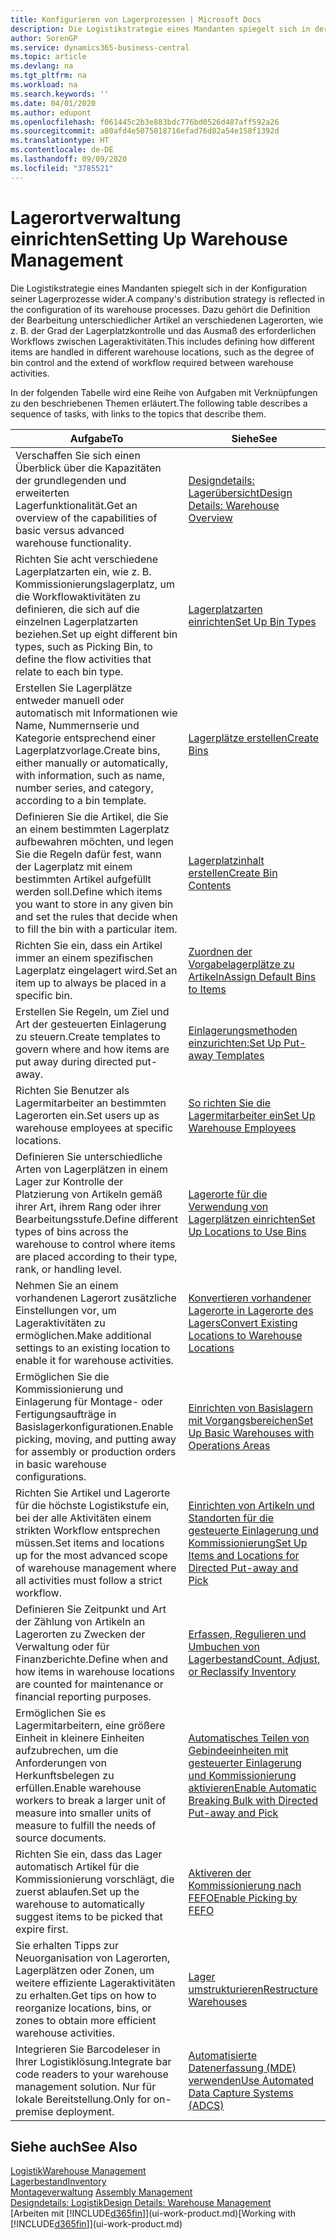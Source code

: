 ```yaml
---
title: Konfigurieren von Lagerprozessen | Microsoft Docs
description: Die Logistikstrategie eines Mandanten spiegelt sich in der Konfiguration seiner Lagerprozesse wider. Dazu gehört die Definition der Bearbeitung unterschiedlicher Artikel an verschiedenen Lagerorten, wie z. B. der Grad der Lagerplatzkontrolle und das Ausmaß des erforderlichen Workflows zwischen Lageraktivitäten.
author: SorenGP
ms.service: dynamics365-business-central
ms.topic: article
ms.devlang: na
ms.tgt_pltfrm: na
ms.workload: na
ms.search.keywords: ''
ms.date: 04/01/2020
ms.author: edupont
ms.openlocfilehash: f061445c2b3e883bdc776bd0526d487aff592a26
ms.sourcegitcommit: a80afd4e5075018716efad76d82a54e158f1392d
ms.translationtype: HT
ms.contentlocale: de-DE
ms.lasthandoff: 09/09/2020
ms.locfileid: "3785521"
---
```

# <a name="setting-up-warehouse-management"></a><span data-ttu-id="40179-104">Lagerortverwaltung einrichten</span><span class="sxs-lookup"><span data-stu-id="40179-104">Setting Up Warehouse Management</span></span>
<span data-ttu-id="40179-105">Die Logistikstrategie eines Mandanten spiegelt sich in der Konfiguration seiner Lagerprozesse wider.</span><span class="sxs-lookup"><span data-stu-id="40179-105">A company's distribution strategy is reflected in the configuration of its warehouse processes.</span></span> <span data-ttu-id="40179-106">Dazu gehört die Definition der Bearbeitung unterschiedlicher Artikel an verschiedenen Lagerorten, wie z. B. der Grad der Lagerplatzkontrolle und das Ausmaß des erforderlichen Workflows zwischen Lageraktivitäten.</span><span class="sxs-lookup"><span data-stu-id="40179-106">This includes defining how different items are handled in different warehouse locations, such as the degree of bin control and the extend of workflow required between warehouse activities.</span></span>  

 <span data-ttu-id="40179-107">In der folgenden Tabelle wird eine Reihe von Aufgaben mit Verknüpfungen zu den beschriebenen Themen erläutert.</span><span class="sxs-lookup"><span data-stu-id="40179-107">The following table describes a sequence of tasks, with links to the topics that describe them.</span></span>   

|<span data-ttu-id="40179-108">**Aufgabe**</span><span class="sxs-lookup"><span data-stu-id="40179-108">**To**</span></span>|<span data-ttu-id="40179-109">**Siehe**</span><span class="sxs-lookup"><span data-stu-id="40179-109">**See**</span></span>|  
|------------|-------------|  
|<span data-ttu-id="40179-110">Verschaffen Sie sich einen Überblick über die Kapazitäten der grundlegenden und erweiterten Lagerfunktionalität.</span><span class="sxs-lookup"><span data-stu-id="40179-110">Get an overview of the capabilities of basic versus advanced warehouse functionality.</span></span>|[<span data-ttu-id="40179-111">Designdetails: Lagerübersicht</span><span class="sxs-lookup"><span data-stu-id="40179-111">Design Details: Warehouse Overview</span></span>](design-details-warehouse-overview.md)|  
|<span data-ttu-id="40179-112">Richten Sie acht verschiedene Lagerplatzarten ein, wie z. B. Kommissionierungslagerplatz, um die Workflowaktivitäten zu definieren, die sich auf die einzelnen Lagerplatzarten beziehen.</span><span class="sxs-lookup"><span data-stu-id="40179-112">Set up eight different bin types, such as Picking Bin, to define the flow activities that relate to each bin type.</span></span>|[<span data-ttu-id="40179-113">Lagerplatzarten einrichten</span><span class="sxs-lookup"><span data-stu-id="40179-113">Set Up Bin Types</span></span>](warehouse-how-to-set-up-bin-types.md)|  
|<span data-ttu-id="40179-114">Erstellen Sie Lagerplätze entweder manuell oder automatisch mit Informationen wie Name, Nummernserie und Kategorie entsprechend einer Lagerplatzvorlage.</span><span class="sxs-lookup"><span data-stu-id="40179-114">Create bins, either manually or automatically, with information, such as name, number series, and category, according to a bin template.</span></span>|[<span data-ttu-id="40179-115">Lagerplätze erstellen</span><span class="sxs-lookup"><span data-stu-id="40179-115">Create Bins</span></span>](warehouse-how-to-create-individual-bins.md)|  
|<span data-ttu-id="40179-116">Definieren Sie die Artikel, die Sie an einem bestimmten Lagerplatz aufbewahren möchten, und legen Sie die Regeln dafür fest, wann der Lagerplatz mit einem bestimmten Artikel aufgefüllt werden soll.</span><span class="sxs-lookup"><span data-stu-id="40179-116">Define which items you want to store in any given bin and set the rules that decide when to fill the bin with a particular item.</span></span>|[<span data-ttu-id="40179-117">Lagerplatzinhalt erstellen</span><span class="sxs-lookup"><span data-stu-id="40179-117">Create Bin Contents</span></span>](warehouse-how-to-set-up-bin-contents.md)|  
|<span data-ttu-id="40179-118">Richten Sie ein, dass ein Artikel immer an einem spezifischen Lagerplatz eingelagert wird.</span><span class="sxs-lookup"><span data-stu-id="40179-118">Set an item up to always be placed in a specific bin.</span></span>|[<span data-ttu-id="40179-119">Zuordnen der Vorgabelagerplätze zu Artikeln</span><span class="sxs-lookup"><span data-stu-id="40179-119">Assign Default Bins to Items</span></span>](warehouse-how-to-assign-default-bins-to-items.md)|
|<span data-ttu-id="40179-120">Erstellen Sie Regeln, um Ziel und Art der gesteuerten Einlagerung zu steuern.</span><span class="sxs-lookup"><span data-stu-id="40179-120">Create templates to govern where and how items are put away during directed put-away.</span></span>|[<span data-ttu-id="40179-121">Einlagerungsmethoden einzurichten:</span><span class="sxs-lookup"><span data-stu-id="40179-121">Set Up Put-away Templates</span></span>](warehouse-how-to-set-up-put-away-templates.md)|
|<span data-ttu-id="40179-122">Richten Sie Benutzer als Lagermitarbeiter an bestimmten Lagerorten ein.</span><span class="sxs-lookup"><span data-stu-id="40179-122">Set users up as warehouse employees at specific locations.</span></span>|[<span data-ttu-id="40179-123">So richten Sie die Lagermitarbeiter ein</span><span class="sxs-lookup"><span data-stu-id="40179-123">Set Up Warehouse Employees</span></span>](warehouse-how-to-set-up-warehouse-employees.md)|
|<span data-ttu-id="40179-124">Definieren Sie unterschiedliche Arten von Lagerplätzen in einem Lager zur Kontrolle der Platzierung von Artikeln gemäß ihrer Art, ihrem Rang oder ihrer Bearbeitungsstufe.</span><span class="sxs-lookup"><span data-stu-id="40179-124">Define different types of bins across the warehouse to control where items are placed according to their type, rank, or handling level.</span></span>|[<span data-ttu-id="40179-125">Lagerorte für die Verwendung von Lagerplätzen einrichten</span><span class="sxs-lookup"><span data-stu-id="40179-125">Set Up Locations to Use Bins</span></span>](warehouse-how-to-set-up-locations-to-use-bins.md)|
|<span data-ttu-id="40179-126">Nehmen Sie an einem vorhandenen Lagerort zusätzliche Einstellungen vor, um Lageraktivitäten zu ermöglichen.</span><span class="sxs-lookup"><span data-stu-id="40179-126">Make additional settings to an existing location to enable it for warehouse activities.</span></span>|[<span data-ttu-id="40179-127">Konvertieren vorhandener Lagerorte in Lagerorte des Lagers</span><span class="sxs-lookup"><span data-stu-id="40179-127">Convert Existing Locations to Warehouse Locations</span></span>](warehouse-how-to-convert-existing-locations-to-warehouse-locations.md)|
|<span data-ttu-id="40179-128">Ermöglichen Sie die Kommissionierung und Einlagerung für Montage- oder Fertigungsaufträge in Basislagerkonfigurationen.</span><span class="sxs-lookup"><span data-stu-id="40179-128">Enable picking, moving, and putting away for assembly or production orders in basic warehouse configurations.</span></span>|[<span data-ttu-id="40179-129">Einrichten von Basislagern mit Vorgangsbereichen</span><span class="sxs-lookup"><span data-stu-id="40179-129">Set Up Basic Warehouses with Operations Areas</span></span>](warehouse-how-to-set-up-basic-warehouses-with-operations-areas.md)|  
|<span data-ttu-id="40179-130">Richten Sie Artikel und Lagerorte für die höchste Logistikstufe ein, bei der alle Aktivitäten einem strikten Workflow entsprechen müssen.</span><span class="sxs-lookup"><span data-stu-id="40179-130">Set items and locations up for the most advanced scope of warehouse management where all activities must follow a strict workflow.</span></span>|[<span data-ttu-id="40179-131">Einrichten von Artikeln und Standorten für die gesteuerte Einlagerung und Kommissionierung</span><span class="sxs-lookup"><span data-stu-id="40179-131">Set Up Items and Locations for Directed Put-away and Pick</span></span>](warehouse-how-to-set-up-items-for-directed-put-away-and-pick.md)|  
|<span data-ttu-id="40179-132">Definieren Sie Zeitpunkt und Art der Zählung von Artikeln an Lagerorten zu Zwecken der Verwaltung oder für Finanzberichte.</span><span class="sxs-lookup"><span data-stu-id="40179-132">Define when and how items in warehouse locations are counted for maintenance or financial reporting purposes.</span></span>|[<span data-ttu-id="40179-133">Erfassen, Regulieren und Umbuchen von Lagerbestand</span><span class="sxs-lookup"><span data-stu-id="40179-133">Count, Adjust, or Reclassify Inventory</span></span>](inventory-how-count-adjust-reclassify.md)|
|<span data-ttu-id="40179-134">Ermöglichen Sie es Lagermitarbeitern, eine größere Einheit in kleinere Einheiten aufzubrechen, um die Anforderungen von Herkunftsbelegen zu erfüllen.</span><span class="sxs-lookup"><span data-stu-id="40179-134">Enable warehouse workers to break a larger unit of measure into smaller units of measure to fulfill the needs of source documents.</span></span>|[<span data-ttu-id="40179-135">Automatisches Teilen von Gebindeeinheiten mit gesteuerter Einlagerung und Kommissionierung aktivieren</span><span class="sxs-lookup"><span data-stu-id="40179-135">Enable Automatic Breaking Bulk with Directed Put-away and Pick</span></span>](warehouse-enable-automatic-breaking-bulk-with-directed-put-away-and-pick.md)|  
|<span data-ttu-id="40179-136">Richten Sie ein, dass das Lager automatisch Artikel für die Kommissionierung vorschlägt, die zuerst ablaufen.</span><span class="sxs-lookup"><span data-stu-id="40179-136">Set up the warehouse to automatically suggest items to be picked that expire first.</span></span>|[<span data-ttu-id="40179-137">Aktiveren der Kommissionierung nach FEFO</span><span class="sxs-lookup"><span data-stu-id="40179-137">Enable Picking by FEFO</span></span>](warehouse-picking-by-fefo.md)|
|<span data-ttu-id="40179-138">Sie erhalten Tipps zur Neuorganisation von Lagerorten, Lagerplätzen oder Zonen, um weitere effiziente Lageraktivitäten zu erhalten.</span><span class="sxs-lookup"><span data-stu-id="40179-138">Get tips on how to reorganize locations, bins, or zones to obtain more efficient warehouse activities.</span></span>|[<span data-ttu-id="40179-139">Lager umstrukturieren</span><span class="sxs-lookup"><span data-stu-id="40179-139">Restructure Warehouses</span></span>](warehouse-how-to-restructure-warehouses.md)|
|<span data-ttu-id="40179-140">Integrieren Sie Barcodeleser in Ihrer Logistiklösung.</span><span class="sxs-lookup"><span data-stu-id="40179-140">Integrate bar code readers to your warehouse management solution.</span></span> <span data-ttu-id="40179-141">Nur für lokale Bereitstellung.</span><span class="sxs-lookup"><span data-stu-id="40179-141">Only for on-premise deployment.</span></span>|[<span data-ttu-id="40179-142">Automatisierte Datenerfassung (MDE) verwenden</span><span class="sxs-lookup"><span data-stu-id="40179-142">Use Automated Data Capture Systems (ADCS)</span></span>](warehouse-use-automated-data-capture-systems-adcs.md)|

## <a name="see-also"></a><span data-ttu-id="40179-143">Siehe auch</span><span class="sxs-lookup"><span data-stu-id="40179-143">See Also</span></span>  
[<span data-ttu-id="40179-144">Logistik</span><span class="sxs-lookup"><span data-stu-id="40179-144">Warehouse Management</span></span>](warehouse-manage-warehouse.md)  
[<span data-ttu-id="40179-145">Lagerbestand</span><span class="sxs-lookup"><span data-stu-id="40179-145">Inventory</span></span>](inventory-manage-inventory.md)  
<span data-ttu-id="40179-146">[Montageverwaltung](assembly-assemble-items.md)  </span><span class="sxs-lookup"><span data-stu-id="40179-146">[Assembly Management](assembly-assemble-items.md)  </span></span>  
[<span data-ttu-id="40179-147">Designdetails: Logistik</span><span class="sxs-lookup"><span data-stu-id="40179-147">Design Details: Warehouse Management</span></span>](design-details-warehouse-management.md)  
<span data-ttu-id="40179-148">[Arbeiten mit [!INCLUDE[d365fin](includes/d365fin_md.md)]](ui-work-product.md)</span><span class="sxs-lookup"><span data-stu-id="40179-148">[Working with [!INCLUDE[d365fin](includes/d365fin_md.md)]](ui-work-product.md)</span></span>
